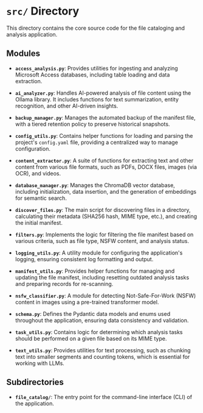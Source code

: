 # `src/` Directory

This directory contains the core source code for the file cataloging and analysis application.

## Modules

-   **`access_analysis.py`**: Provides utilities for ingesting and analyzing Microsoft Access databases, including table loading and data extraction.

-   **`ai_analyzer.py`**: Handles AI-powered analysis of file content using the Ollama library. It includes functions for text summarization, entity recognition, and other AI-driven insights.

-   **`backup_manager.py`**: Manages the automated backup of the manifest file, with a tiered retention policy to preserve historical snapshots.

-   **`config_utils.py`**: Contains helper functions for loading and parsing the project's `config.yaml` file, providing a centralized way to manage configuration.

-   **`content_extractor.py`**: A suite of functions for extracting text and other content from various file formats, such as PDFs, DOCX files, images (via OCR), and videos.

-   **`database_manager.py`**: Manages the ChromaDB vector database, including initialization, data insertion, and the generation of embeddings for semantic search.

-   **`discover_files.py`**: The main script for discovering files in a directory, calculating their metadata (SHA256 hash, MIME type, etc.), and creating the initial manifest.

-   **`filters.py`**: Implements the logic for filtering the file manifest based on various criteria, such as file type, NSFW content, and analysis status.

-   **`logging_utils.py`**: A utility module for configuring the application's logging, ensuring consistent log formatting and output.

-   **`manifest_utils.py`**: Provides helper functions for managing and updating the file manifest, including resetting outdated analysis tasks and preparing records for re-scanning.

-   **`nsfw_classifier.py`**: A module for detecting Not-Safe-For-Work (NSFW) content in images using a pre-trained transformer model.

-   **`schema.py`**: Defines the Pydantic data models and enums used throughout the application, ensuring data consistency and validation.

-   **`task_utils.py`**: Contains logic for determining which analysis tasks should be performed on a given file based on its MIME type.

-   **`text_utils.py`**: Provides utilities for text processing, such as chunking text into smaller segments and counting tokens, which is essential for working with LLMs.

## Subdirectories

-   **`file_catalog/`**: The entry point for the command-line interface (CLI) of the application.
